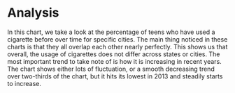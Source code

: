 # Analysis

In this chart, we take a look at the percentage of teens who have used a cigarette before over time for specific cities. The main thing noticed in these charts is that they all overlap each other nearly perfectly. This shows us that overall, the usage of cigarettes does not differ across states or cities. The most important trend to take note of is how it is increasing in recent years. The chart shows either lots of fluctuation, or a smooth decreasing trend over two-thirds of the chart, but it hits its lowest in 2013 and steadily starts to increase. 
